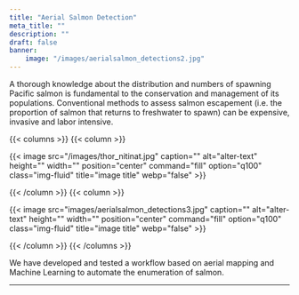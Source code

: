 ```yaml
---
title: "Aerial Salmon Detection"
meta_title: ""
description: ""
draft: false
banner: 
    image: "/images/aerialsalmon_detections2.jpg"
---
```


A thorough knowledge about the distribution and numbers of spawning Pacific salmon is fundamental to the conservation and management of its populations. Conventional methods to assess salmon escapement (i.e. the proportion of salmon that returns to freshwater to spawn) can be expensive, invasive and labor intensive. 

{{< columns >}}
{{< column >}}

{{< image src="/images/thor_nitinat.jpg" caption="" alt="alter-text" height="" width="" position="center" command="fill" option="q100" class="img-fluid" title="image title"  webp="false" >}}

{{< /column >}}
{{< column >}}

{{< image src="images/aerialsalmon_detections3.jpg" caption="" alt="alter-text" height="" width="" position="center" command="fill" option="q100" class="img-fluid" title="image title"  webp="false" >}}

{{< /column >}}
{{< /columns >}}





We have developed and tested a workflow based on aerial mapping and Machine Learning to automate the enumeration of salmon. 



<hr>

<!-- 
### Gallery

{{< gallery dir="images/gallery" class="" height="400" width="400" webp="true" command="Fit" option="" zoomable="true" >}}

<hr>

### Slider

{{< slider dir="images/gallery" class="max-w-[600px] ml-0" height="400" width="400" webp="true" command="Fit" option="" zoomable="true" >}}

<hr>

### Custom video

{{< video src="https://www.w3schools.com/html/mov_bbb.mp4" width="100%" height="auto" autoplay="false" loop="false" muted="false" controls="true" class="rounded-lg" >}} -->
